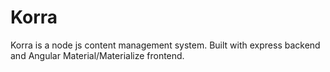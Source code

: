# Korra

Korra is a node js content management system. Built with express backend and Angular Material/Materialize frontend.
